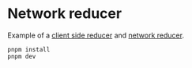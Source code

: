 # Network reducer

Example of a [client side reducer](https://github.com/ryanto/network-reduer/blob/main/src/pages/reducer-client.ts) and [network reducer](https://github.com/ryanto/network-reduer/blob/main/src/pages/reducer-network.ts).

```text
pnpm install
pnpm dev
```
